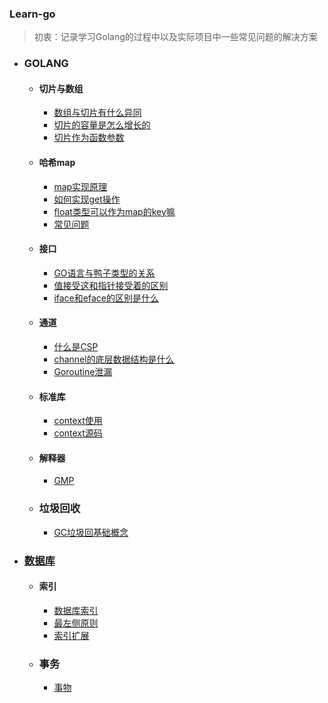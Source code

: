 ### Learn-go

> 初衷：记录学习Golang的过程中以及实际项目中一些常见问题的解决方案


- ### GOLANG
	- #### 切片与数组
		- [数组与切片有什么异同](golang/docs/slice/slice-array.md)
		- [切片的容量是怎么增长的](golang/docs/slice/slice-cap.md)
		- [切片作为函数参数](golang/docs/slice/slice-param.md)

	- #### 哈希map
		- [map实现原理](golang/docs/map/map-create.md)
		- [如何实现get操作](golang/docs/map/map-get.md)
		- [float类型可以作为map的key嘛](golang/docs/map/map-float-key.md)
		- [常见问题](golang/docs/map/map.md)


	- #### 接口
		- [GO语言与鸭子类型的关系](golang/docs/inter/duck.md)
		- [值接受这和指针接受着的区别](golang/docs/inter/pointer.md)
		- [iface和eface的区别是什么](golang/docs/inter/face.md)


	- #### 通道
		- [什么是CSP](golang/docs/ch/csp.md)
		- [channel的底层数据结构是什么](golang/docs/ch/channel.md)
		- [Goroutine泄漏](golang/docs/ch/channel-buf.md)


	- #### 标准库
		- [context使用](golang/docs/lib/context.md)
		- [context源码](golang/docs/lib/context-2.md)

	- #### 解释器
		- [GMP](golang/docs/schedule/gmp.md)

	- ### 垃圾回收
		- [GC垃圾回基础概念](docs/gc/gc.md)

- ### [数据库](database/readme.md)
	- #### 索引
		- [数据库索引](database/docs/indexes.md)
		- [最左侧原则](database/docs/index_match_left.md)
		- [索引扩展](docs/index_question.md)
	- ### 事务
		- [事物](docs/transaction.md)


